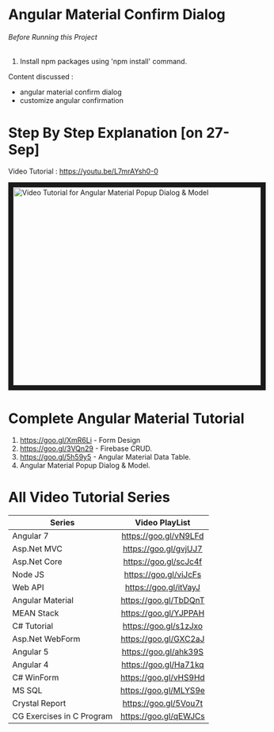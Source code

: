 # Angular Material Confirm Dialog



###### Before Running this Project
 1. Install npm packages using 'npm install' command.
  
Content discussed : 
- angular material confirm dialog
- customize angular confirmation
 
 
 # Step By Step Explanation [on 27-Sep]
 
 Video Tutorial : https://youtu.be/L7mrAYsh0-0
 
 <a href="http://www.youtube.com/watch?feature=player_embedded&v=L7mrAYsh0-0
" target="_blank"><img src="http://img.youtube.com/vi/L7mrAYsh0-0/0.jpg" 
alt="Video Tutorial for Angular Material Popup Dialog & Model" width="500" height="400" border="10" /></a>


# Complete Angular Material Tutorial
1. https://goo.gl/XmR6Li - Form Design
2. https://goo.gl/3VQn29 - Firebase CRUD.
3. https://goo.gl/5h59y5 - Angular Material Data Table.
4. Angular Material Popup Dialog & Model.


# All Video Tutorial Series
| Series        | Video PlayList          |
| ------------- |:-------------:|
| Angular 7|https://goo.gl/vN9LFd  |
| Asp.Net MVC|https://goo.gl/gvjUJ7  |
| Asp.Net Core|https://goo.gl/scJc4f  |
| Node JS|https://goo.gl/viJcFs  |
| Web API|https://goo.gl/itVayJ  |
| Angular Material|https://goo.gl/TbDQnT  |
| MEAN Stack|https://goo.gl/YJPPAH  |
| C# Tutorial|https://goo.gl/s1zJxo  |
| Asp.Net WebForm|https://goo.gl/GXC2aJ  |
| Angular 5|https://goo.gl/ahk39S  |
| Angular 4|https://goo.gl/Ha71kq  |
| C# WinForm|https://goo.gl/vHS9Hd  |
| MS SQL|https://goo.gl/MLYS9e  |
| Crystal Report|https://goo.gl/5Vou7t  |
| CG Exercises in C Program|https://goo.gl/qEWJCs  |
